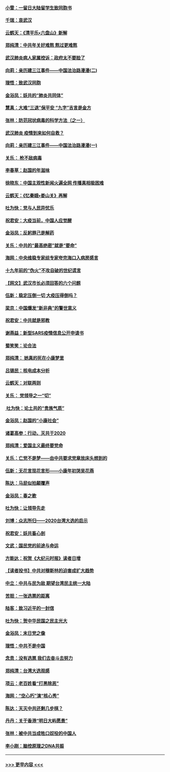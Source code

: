 #### [小雪：一留日大陆留学生致同胞书](../pages/nsc993/n11834624.md?t=02010855) 
#### [千瑞：哀武汉](../pages/nsc993/n11833647.md?t=02010855) 
#### [云鹤天：《清平乐▪六盘山》新解](../pages/nsc993/n11833611.md?t=02010855) 
#### [郑纯清：中共年关好难熬 熬过更难熬](../pages/nsc993/n11833489.md?t=02010855) 
#### [武汉肺炎病人家属控诉：政府太不要脸了](../pages/nsc993/n11833205.md?t=02010855) 
#### [向莉：亲历建三江事件——中国法治路漫漫(二)](../pages/nsc993/n11829102.md?t=02010855) 
#### [理悟：致武汉同胞](../pages/nsc993/n11831522.md?t=02010855) 
#### [金浴凤：妖共的“肺炎共同体”](../pages/nsc993/n11829448.md?t=02010855) 
#### [慧真：大难“三退”保平安 “九字”吉言是金方](../pages/nsc993/n11829501.md?t=02010855) 
#### [张林：防范冠状病毒的科学方法（之一）](../pages/nsc993/n11828618.md?t=02010855) 
#### [武汉肺炎 疫情到来如何自救？](../pages/nsc993/n11827632.md?t=02010855) 
#### [向莉：亲历建三江事件——中国法治路漫漫(一)](../pages/nsc993/n11827190.md?t=02010855) 
#### [关乐： 枪不敌病毒](../pages/nsc993/n11826746.md?t=02010855) 
#### [李春草：赵国的年滋味](../pages/nsc993/n11826321.md?t=02010855) 
#### [徐晓东：中国主观性新闻火遍全网 传播真相极困难](../pages/nsc993/n11826508.md?t=02010855) 
#### [云鹤天：《忆秦娥▪娄山关》再解](../pages/nsc993/n11824682.md?t=02010855) 
#### [吐为快：党与人民异忧乐](../pages/nsc993/n11824660.md?t=02010855) 
#### [祝君安：大疫当前，中国人应觉醒](../pages/nsc993/n11821946.md?t=02010855) 
#### [金浴凤：反躬罪己是解药](../pages/nsc993/n11820280.md?t=02010855) 
#### [关乐：中共的“最高绝密”就是“要命”](../pages/nsc993/n11816946.md?t=02010855) 
#### [海网：中央维稳专家组专家夸完海口入病房感言](../pages/nsc993/n11815138.md?t=02010855) 
#### [十九年前的“伪火”不攻自破的世纪谎言](../pages/nsc993/n11813238.md?t=02010855) 
#### [【网文】武汉市长必须回答的六个问题](../pages/nsc993/n11813848.md?t=02010855) 
#### [伍新：稳定压倒一切 大疫压得倒吗？](../pages/nsc993/n11812634.md?t=02010855) 
#### [梁京：中国爆发“新非典”的警世意义](../pages/nsc993/n11812554.md?t=02010855) 
#### [祝君安：中共就是邪教](../pages/nsc993/n11812431.md?t=02010855) 
#### [谢燕益：新型SARS疫情信息公开申请书](../pages/nsc993/n11808840.md?t=02010855) 
#### [蜀笑笑：论合法](../pages/nsc993/n11808064.md?t=02010855) 
#### [郑纯清： 她真的死在小康梦里](../pages/nsc993/n11806623.md?t=02010855) 
#### [吕锡民：核电成本分析](../pages/nsc993/n11806284.md?t=02010855) 
#### [云鹤天：对联两则](../pages/nsc993/n11805957.md?t=02010855) 
#### [关乐： 党领导之一“切”](../pages/nsc993/n11804505.md?t=02010855) 
#### [ 吐为快：论土共的“贵族气质”](../pages/nsc993/n11804490.md?t=02010855) 
#### [金浴凤：赵国的“小康社会”](../pages/nsc993/n11804452.md?t=02010855) 
#### [诸葛高参：行动，灭共于2020](../pages/nsc993/n11804120.md?t=02010855) 
#### [郑纯清：爱国主义最终要党命](../pages/nsc993/n11802197.md?t=02010855) 
#### [关乐：亡党不是梦——由中共要求党章放床头想到的](../pages/nsc993/n11802156.md?t=02010855) 
#### [伍新：无花言现花言形——小康年初哭吴花燕](../pages/nsc993/n11800044.md?t=02010855) 
#### [陈达：马屁似拍颠覆声](../pages/nsc993/n11800010.md?t=02010855) 
#### [金浴凤：春之歌](../pages/nsc993/n11797687.md?t=02010855) 
#### [吐为快：让领导先走](../pages/nsc993/n11797512.md?t=02010855) 
#### [刘博：众志所归——2020台湾大选的启示](../pages/nsc993/n11796878.md?t=02010855) 
#### [祝君安：妖共畜心剖](../pages/nsc993/n11794273.md?t=02010855) 
#### [文武：国民党的前途与命运](../pages/nsc993/n11794198.md?t=02010855) 
#### [方能达：祝贺《大纪元时报》读者日增](../pages/nsc993/n11793807.md?t=02010855) 
#### [【读者投书】中共对穆斯林的迫害成扩大趋势](../pages/nsc993/n11791371.md?t=02010855) 
#### [中立：中共与民为敌 期望台湾民主统一大陆](../pages/nsc993/n11790392.md?t=02010855) 
#### [苦胆：一张选票的距离](../pages/nsc993/n11788914.md?t=02010855) 
#### [陆客：致习近平的一封信](../pages/nsc993/n11788867.md?t=02010855) 
#### [吐为快：贺中华民国之民主光大](../pages/nsc993/n11788618.md?t=02010855) 
#### [金浴凤：末日党之像](../pages/nsc993/n11787475.md?t=02010855) 
#### [理悟：中共不是中国](../pages/nsc993/n11787463.md?t=02010855) 
#### [念贲：没有选票  我们去奋斗去努力](../pages/nsc993/n11787398.md?t=02010855) 
#### [郑纯清：台湾大选观感](../pages/nsc993/n11786210.md?t=02010855) 
#### [项云：老百姓看“打黑除恶”](../pages/nsc993/n11785398.md?t=02010855) 
#### [海网：“空心朽”演“核心秀”](../pages/nsc993/n11783874.md?t=02010855) 
#### [陈达：天灭中共还剩几步棋？](../pages/nsc993/n11783719.md?t=02010855) 
#### [丹丹：关于香港“明日大屿愿景”](../pages/nsc993/n11783273.md?t=02010855) 
#### [张林：被中共当成牲口奴役的中国人](../pages/nsc993/n11782397.md?t=02010855) 
#### [李小刚：脑控原理之DNA共振](../pages/nsc993/n11780962.md?t=02010855) 

----
#### [ >>> 更早内容 <<< ](../indexes/nsc993-earlier.md)

